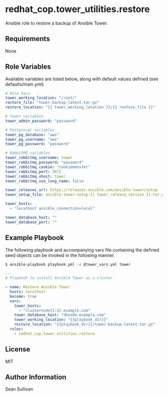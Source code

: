 # redhat_cop.tower_utilities.restore

Ansible role to restore a backup of Ansible Tower.

## Requirements

None

## Role Variables

Available variables are listed below, along with default values defined (see defaults/main.yml)

```yaml
# Role Vars
tower_working_location: "/root/"
restore_file: "tower-backup-latest.tar.gz"
restore_location: "{{ tower_working_location }}/{{ restore_file }}"

# Tower variables
tower_admin_password: "password"

# Postgresql variables
tower_pg_database: "awx"
tower_pg_username: "awx"
tower_pg_password: "password"

# RabbitMQ variables
tower_rabbitmq_username: tower
tower_rabbitmq_password: "password"
tower_rabbitmq_cookie: "cookiemonster"
tower_rabbitmq_port: 5672
tower_rabbitmq_vhost: tower
tower_rabbitmq_use_long_name: false

tower_releases_url: https://releases.ansible.com/ansible-tower/setup
tower_setup_file: ansible-tower-setup-{{ tower_release_version }}.tar.gz

tower_hosts:
  - "localhost ansible_connection=local"

tower_database_host: ""
tower_database_port: ""
```

## Example Playbook

The following playbook and accompanying vars file containing the defined seed objects can be invoked in the following manner.

```sh
$ ansible-playbook playbook.yml -e @tower_vars.yml tower
```

```yaml
---
# Playbook to install Ansible Tower as a cluster

- name: Restore Ansible Tower
  hosts: localhost
  become: true
  vars:
    tower_hosts:
      - "clusternode[1:3].example.com"
    tower_database_host: "dbnode.example.com"
    tower_working_location: "{{playbook_dir}}"
    restore_location: "{{playbook_dir}}/tower-backup-latest.tar.gz"
  roles:
    - redhat_cop.tower_utilities.restore
```

## License

MIT

## Author Information

Sean Sullivan
